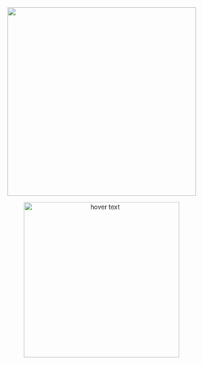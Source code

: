 <div dir="auto" align="center">
<animated-image data-catalyst="" style="vertical-align: middle;"><a target="_blank" rel="noopener noreferrer nofollow" href="https://www.youtube.com/channel/UCC2rXdTt75WLHugcUPqgQzA" data-target="animated-image.originalLink"><img src="https://raw.githubusercontent.com/TheKingOfCampers/All-Games-List/main/TheKing-Fire22.gif" style="max-width: 100%; display: inline-block;" data-target="animated-image.originalImage" height="425" align="middle"></a>




<p align="center">
  <img src="https://cdn.discordapp.com/attachments/1168514079787323525/1168555980175442051/image.png" width="350" title="hover text">
</p>
